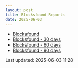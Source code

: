 ```yaml
---
layout: post
title: Blocksfound Reports
date: 2025-06-03
---
```


* [Blocksfound](/pages/reports/blocksfound/Blocksfound.html)
* [Blocksfound - 30 days](/pages/reports/blocksfound/Blocksfound-30-Days.html)
* [Blocksfound - 60 days](/pages/reports/blocksfound/Blocksfound-60-Days.html)
* [Blocksfound - 90 days](/pages/reports/blocksfound/Blocksfound-90-Days.html)

Last updated: 2025-06-03 11:28

